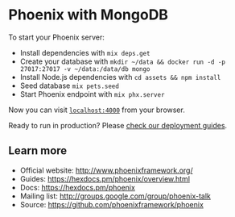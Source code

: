 # Phoenix with MongoDB

To start your Phoenix server:

  * Install dependencies with `mix deps.get`
  * Create your database with `mkdir ~/data && docker run -d -p 27017:27017 -v ~/data:/data/db mongo`
  * Install Node.js dependencies with `cd assets && npm install`
  * Seed database `mix pets.seed`
  * Start Phoenix endpoint with `mix phx.server`

Now you can visit [`localhost:4000`](http://localhost:4000) from your browser.

Ready to run in production? Please [check our deployment guides](https://hexdocs.pm/phoenix/deployment.html).

## Learn more

  * Official website: http://www.phoenixframework.org/
  * Guides: https://hexdocs.pm/phoenix/overview.html
  * Docs: https://hexdocs.pm/phoenix
  * Mailing list: http://groups.google.com/group/phoenix-talk
  * Source: https://github.com/phoenixframework/phoenix
